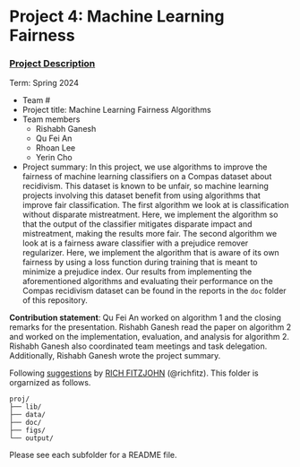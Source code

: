 # Project 4: Machine Learning Fairness

### [Project Description](doc/project4_desc.md)

Term: Spring 2024

+ Team #
+ Project title: Machine Learning Fairness Algorithms
+ Team members
	+ Rishabh Ganesh
	+ Qu Fei An
	+ Rhoan Lee
	+ Yerin Cho
+ Project summary: In this project, we use algorithms to improve the fairness of machine learning classifiers on a Compas dataset about recidivism. This dataset is known to be unfair, so machine learning projects involving this dataset benefit from using algorithms that improve fair classification. The first algorithm we look at is classification without disparate mistreatment. Here, we implement the algorithm so that the output of the classifier mitigates disparate impact and mistreatment, making the results more fair. The second algorithm we look at is a fairness aware classifier with a prejudice remover regularizer. Here, we implement the algorithm that is aware of its own fairness by using a loss function during training that is meant to minimize a prejudice index. Our results from implementing the aforementioned algorithms and evaluating their performance on the Compas recidivism dataset can be found in the reports in the `doc` folder of this repository.
	
**Contribution statement**: Qu Fei An worked on algorithm 1 and the closing remarks for the presentation. Rishabh Ganesh read the paper on algorithm 2 and worked on the implementation, evaluation, and analysis for algorithm 2. Rishabh Ganesh also coordinated team meetings and task delegation. Additionally, Rishabh Ganesh wrote the project summary.

Following [suggestions](http://nicercode.github.io/blog/2013-04-05-projects/) by [RICH FITZJOHN](http://nicercode.github.io/about/#Team) (@richfitz). This folder is orgarnized as follows.

```
proj/
├── lib/
├── data/
├── doc/
├── figs/
└── output/
```

Please see each subfolder for a README file.
